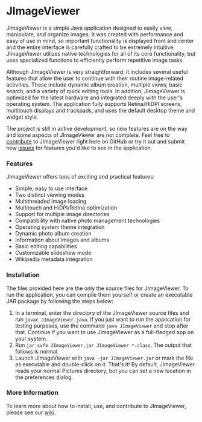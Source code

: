 JImageViewer
============

JImageViewer is a simple Java application designed to easily view, manipulate, and organize images. It was created with performance and easy of use in mind, so important functionality is displayed front and center and the entire interface is carefully crafted to be extremely intuitive. JImageViewer utilizes native technologies for all of its core functionality, but uses specialized functions to efficiently perform repetitive image tasks.

Although JImageViewer is very straightforward, it includes several useful features that allow the user to continue with their routine image-related activities. These include dynamic album creation, multiple views, basic search, and a variety of quick editing tools. In addition, JImageViewer is optimized for the latest hardware and integrated deeply with the user's operating system. The application fully supports Retina/HiDPI screens, multitouch displays and trackpads, and uses the default desktop theme and widget style.

The project is still in active development, so new features are on the way and some aspects of JImageViewer are not complete. Feel free to [contribute](https://github.com/fishdev/JImageViewer/pulls) to JImageViewer right here on GitHub or try it out and submit new [issues](https://github.com/fishdev/JImageViewer/issues) for features you'd like to see in the application.

### Features

JImageViewer offers tons of exciting and practical features:
* Simple, easy to use interface
* Two distinct viewing modes
* Multithreaded image loading
* Multitouch and HiDPI/Retina optimization
* Support for multiple image directories
* Compatibility with native photo management technologies
* Operating system theme integration
* Dynamic photo album creation
* Information about images and albums
* Basic editing capabilities
* Customizable slideshow mode
* Wikipedia metadata integration

### Installation

The files provided here are the only the source files for JImageViewer. To run the application, you can compile them yourself or create an executable JAR package by following the steps below:
1. In a terminal, enter the directory of the JImageViewer source files and run `javac JImageViewer.java`. If you just want to run the application for testing purposes, use the command `java JImageViewer` and stop after that. Continue if you want to use JImageViewer as a full-fledged app on your system.
2. Run `jar cvfe JImageViewer.jar JImageViewer *.class`. The output that follows is normal.
3. Launch JImageViewer with `java -jar JImageViewer.jar` or mark the file as executable and double-click on it.
That's it! By default, JImageViewer reads your normal Pictures directory, but you can set a new location in the preferences dialog.

### More Information

To learn more about how to install, use, and contribute to JImageViewer, please see our [wiki](https://github.com/fishdev/JImageViewer/wiki).
